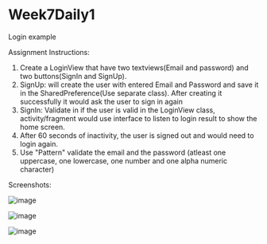 # Week7Daily1
Login example

Assignment Instructions:

1. Create a LoginView that have two textviews(Email and password) and two buttons(SignIn and SignUp).
2. SignUp: will create the user with entered Email and Password and save it in the SharedPreference(Use separate class). After creating it successfully it would ask the user to sign in again
3. SignIn: Validate in if the user is valid in the LoginView class, activity/fragment would use interface to listen to login result to show the home screen.
4. After 60 seconds of inactivity, the user is signed out and would need to login again.
5. Use "Pattern" validate the email and the password (atleast one uppercase, one lowercase, one number and one alpha numeric character)

Screenshots:

![image](https://user-images.githubusercontent.com/44408528/49418649-45c8cf80-f751-11e8-84b7-a23b5003deb6.png)

![image](https://user-images.githubusercontent.com/44408528/49418675-6133da80-f751-11e8-9c90-d00393937bbf.png)

![image](https://user-images.githubusercontent.com/44408528/49418722-9c360e00-f751-11e8-831c-a67c83651752.png)
